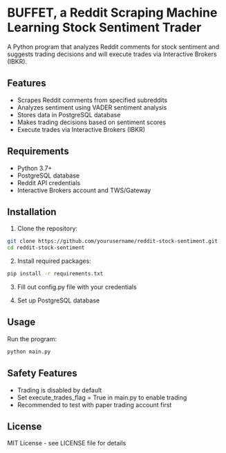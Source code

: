 # BUFFET, a Reddit Scraping Machine Learning Stock Sentiment Trader

A Python program that analyzes Reddit comments for stock sentiment and suggests trading decisions and will execute trades via Interactive Brokers (IBKR).

## Features

- Scrapes Reddit comments from specified subreddits
- Analyzes sentiment using VADER sentiment analysis
- Stores data in PostgreSQL database
- Makes trading decisions based on sentiment scores
- Execute trades via Interactive Brokers (IBKR)

## Requirements

- Python 3.7+
- PostgreSQL database
- Reddit API credentials
- Interactive Brokers account and TWS/Gateway

## Installation

1. Clone the repository:
```bash
git clone https://github.com/yourusername/reddit-stock-sentiment.git
cd reddit-stock-sentiment
```

2. Install required packages:
```bash
pip install -r requirements.txt
```

3. Fill out config.py file with your credentials 

4. Set up PostgreSQL database


## Usage

Run the program:
```bash
python main.py
```


## Safety Features

- Trading is disabled by default
- Set execute_trades_flag = True in main.py to enable trading
- Recommended to test with paper trading account first

## License

MIT License - see LICENSE file for details
